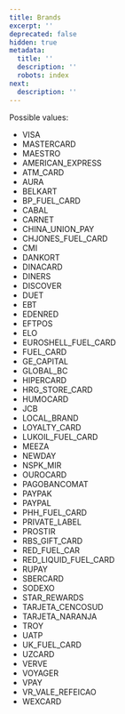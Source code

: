 ```yaml
---
title: Brands
excerpt: ''
deprecated: false
hidden: true
metadata:
  title: ''
  description: ''
  robots: index
next:
  description: ''
---
```

Possible values:

- VISA
- MASTERCARD
- MAESTRO
- AMERICAN_EXPRESS
- ATM_CARD
- AURA
- BELKART
- BP_FUEL_CARD
- CABAL
- CARNET
- CHINA_UNION_PAY
- CHJONES_FUEL_CARD
- CMI
- DANKORT
- DINACARD
- DINERS
- DISCOVER
- DUET
- EBT
- EDENRED
- EFTPOS
- ELO
- EUROSHELL_FUEL_CARD
- FUEL_CARD
- GE_CAPITAL
- GLOBAL_BC
- HIPERCARD
- HRG_STORE_CARD
- HUMOCARD
- JCB
- LOCAL_BRAND
- LOYALTY_CARD
- LUKOIL_FUEL_CARD
- MEEZA
- NEWDAY
- NSPK_MIR
- OUROCARD
- PAGOBANCOMAT
- PAYPAK
- PAYPAL
- PHH_FUEL_CARD
- PRIVATE_LABEL
- PROSTIR
- RBS_GIFT_CARD
- RED_FUEL_CAR
- RED_LIQUID_FUEL_CARD
- RUPAY
- SBERCARD
- SODEXO
- STAR_REWARDS
- TARJETA_CENCOSUD
- TARJETA_NARANJA
- TROY
- UATP
- UK_FUEL_CARD
- UZCARD
- VERVE
- VOYAGER
- VPAY
- VR_VALE_REFEICAO
- WEXCARD